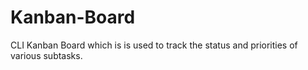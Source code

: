 # Kanban-Board
CLI Kanban Board which is  is used to track the status and priorities of various subtasks. 
